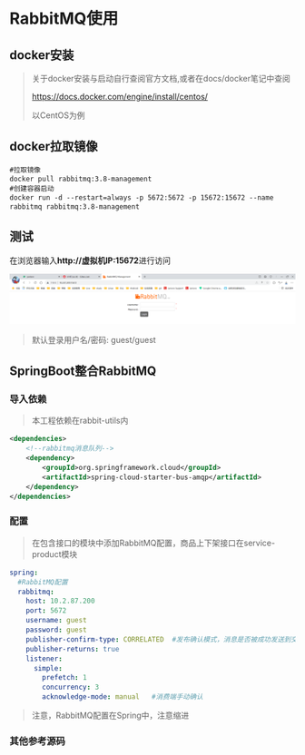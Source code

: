 # RabbitMQ使用

## docker安装

> 关于docker安装与启动自行查阅官方文档,或者在docs/docker笔记中查阅
>
> https://docs.docker.com/engine/install/centos/
>
> 以CentOS为例

## docker拉取镜像

```shell
#拉取镜像
docker pull rabbitmq:3.8-management
#创建容器启动
docker run -d --restart=always -p 5672:5672 -p 15672:15672 --name rabbitmq rabbitmq:3.8-management
```

## 测试

在浏览器输入**http://虚拟机IP:15672**进行访问

![image-20230617122018912](RabbitMQ%E4%BD%BF%E7%94%A8.assets/image-20230617122018912.png)

> 默认登录用户名/密码: guest/guest

## SpringBoot整合RabbitMQ

### 导入依赖

> 本工程依赖在rabbit-utils内

```xml
<dependencies>
    <!--rabbitmq消息队列-->
    <dependency>
        <groupId>org.springframework.cloud</groupId>
        <artifactId>spring-cloud-starter-bus-amqp</artifactId>
    </dependency>
</dependencies>
```

### 配置

> 在包含接口的模块中添加RabbitMQ配置，商品上下架接口在service-product模块

```yaml
spring:
  #RabbitMQ配置
  rabbitmq:
    host: 10.2.87.200
    port: 5672
    username: guest
    password: guest
    publisher-confirm-type: CORRELATED  #发布确认模式，消息是否被成功发送到交换机
    publisher-returns: true
    listener:
      simple:
        prefetch: 1
        concurrency: 3
        acknowledge-mode: manual   #消费端手动确认
```

> 注意，RabbitMQ配置在Spring中，注意缩进

### 其他参考源码

